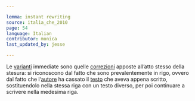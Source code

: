 ```yaml
---

lemma: instant rewriting
source: italia_che_2010
page: 54
language: Italian
contributor: monica
last_updated_by: jesse

---
```

Le [varianti](variant.html) immediate sono quelle [correzioni](correction.html) apposte all’atto stesso della stesura: si riconoscono dal fatto che sono prevalentemente in rigo, ovvero dal fatto che l‘[autore](author.html) ha cassato il [testo](test.html) che aveva appena scritto, sostituendolo nella stessa riga con un testo diverso, per poi continuare a scrivere nella medesima riga.
